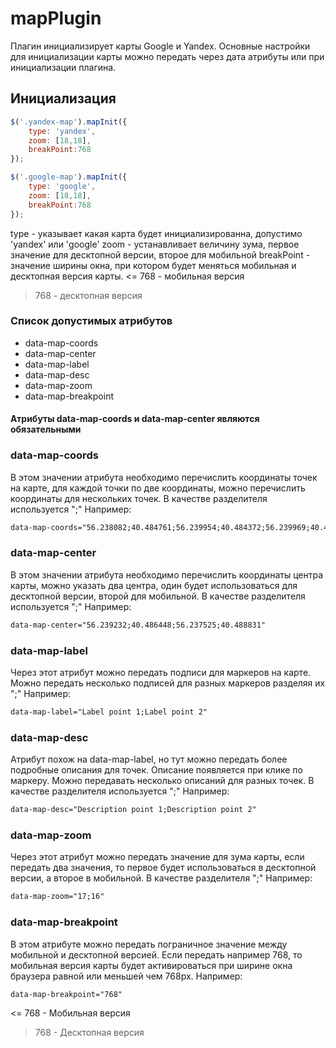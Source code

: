 # mapPlugin
Плагин инициализирует карты Google и Yandex. Основные настройки для инициализации карты можно передать через дата атрибуты или при инициализации плагина.
## Инициализация

```javascript
$('.yandex-map').mapInit({
    type: 'yandex',
    zoom: [18,18],
    breakPoint:768
});

$('.google-map').mapInit({
    type: 'google',
    zoom: [18,18],
    breakPoint:768
});
```
type - указывает какая карта будет инициализированна, допустимо 'yandex' или 'google'
zoom - устанавливает величину зума, первое значение для десктопной версии, второе для мобильной
breakPoint - значение ширины окна, при котором будет меняться мобильная и десктопная версия карты.
<= 768 - мобильная версия
> 768 - десктопная версия

### Список допустимых атрибутов
- data-map-coords
- data-map-center
- data-map-label
- data-map-desc
- data-map-zoom
- data-map-breakpoint

#### Атрибуты data-map-coords и data-map-center являются обязательными

### data-map-coords

В этом значении атрибута необходимо перечислить координаты точек на карте, для каждой точки по две координаты, можно перечислить координаты для нескольких точек. В качестве разделителя используется ";"
  Например:
  ```html
  data-map-coords="56.238082;40.484761;56.239954;40.484372;56.239969;40.487512"
  ```
 ### data-map-center

В этом значении атрибута необходимо перечислить координаты центра карты, можно указать два центра, один будет использоваться для десктопной версии, второй для мобильной. В качестве разделителя используется ";"
  Например:
  ```html
  data-map-center="56.239232;40.486448;56.237525;40.488831"
  ```
 ### data-map-label

Через этот атрибут можно передать подписи для маркеров на карте. Можно передать несколько подписей для разных маркеров разделяя их ";"
  Например:
  ```html
  data-map-label="Label point 1;Label point 2"
  ```
 ### data-map-desc

Атрибут похож на data-map-label, но тут можно передать более подробные описания для точек. Описание появляется при клике по маркеру. Можно передавать несколько описаний для разных точек. В качестве разделителя используется ";"
  Например:
  ```html
  data-map-desc="Description point 1;Description point 2"
  ```
 ### data-map-zoom

Через этот атрибут можно передать значение для зума карты, если передать два значения, то первое будет использоваться в десктопной версии, а второе в мобильной. В качестве разделителя ";"
  Например:
  ```html
  data-map-zoom="17;16"
  ```
  
  ### data-map-breakpoint
  
  В этом атрибуте можно передать пограничное значение между мобильной и десктопной версией. Если передать например 768, то мобильная версия карты будет активироваться при ширине окна браузера равной или меньшей чем 768px.
  Например:
  
  ```html
  data-map-breakpoint="768"
  ```
  <= 768 - Мобильная версия
  > 768 - Десктопная версия
